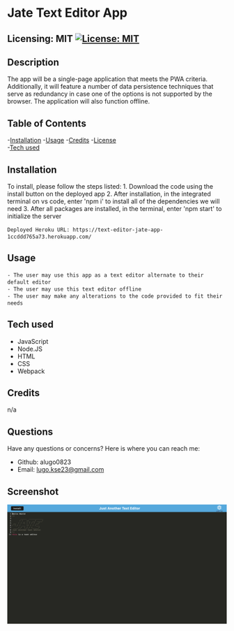 # Jate Text Editor App


## Licensing: MIT [![License: MIT](https://img.shields.io/badge/License-MIT-yellow.svg)](https://opensource.org/licenses/MIT)

## Description
The app will be a single-page application that meets the PWA criteria. Additionally, it will feature a number of data persistence techniques that serve as redundancy in case one of the options is not supported by the browser. The application will also function offline.


## Table of Contents

-[Installation](#installation) -[Usage](#usage) -[Credits](#credits) -[License](#license)  
-[Tech used](#tech-used)

## Installation

To install, please follow the steps listed:
    1. Download the code using the install button on the deployed app
    2. After installation, in the integrated terminal on vs code, enter 'npm i' to install all of the dependencies we will need
    3. After all packages are installed, in the terminal, enter 'npm start' to initialize the server
     
    Deployed Heroku URL: https://text-editor-jate-app-1ccddd765a73.herokuapp.com/

## Usage

    - The user may use this app as a text editor alternate to their default editor
    - The user may use this text editor offline
    - The user may make any alterations to the code provided to fit their needs

## Tech used

- JavaScript
- Node.JS
- HTML
- CSS
- Webpack

## Credits

n/a

## Questions

Have any questions or concerns? Here is where you can reach me:

- Github: alugo0823
- Email: lugo.kse23@gmail.com

## Screenshot

![jate-ss](images/jate-ss.png)
